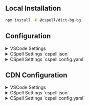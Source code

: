 ## Local Installation

```sh
npm install -D @cspell/dict-bg-bg
```

## Configuration

<details>
<summary>VSCode Settings</summary>

Add the following to your VSCode settings:

**`.vscode/settings.json`**

```jsonc
{
  "cSpell.import": ["@cspell/dict-bg-bg/cspell-ext.json"],
  "cSpell.language": "bg, bg-BG",
}
```

</details>

<details>
<summary>CSpell Settings `cspell.json`</summary>

**`cspell.json`**

```jsonc
{
  "import": ["@cspell/dict-bg-bg/cspell-ext.json"],
  "language": "bg, bg-BG",
}
```

</details>

<details>
<summary>CSpell Settings `cspell.config.yaml`</summary>

**`cspell.config.yaml`**

```yaml
import:
  - '@cspell/dict-bg-bg/cspell-ext.json'
language: bg, bg-BG
```

</details>

## CDN Configuration

<details>
<summary>VSCode Settings</summary>

Add the following to your VSCode settings:

**`.vscode/settings.json`**

```jsonc
{
  "cSpell.import": ["https://cdn.jsdelivr.net/npm/@cspell/dict-bg-bg@latest/cspell-ext.json/cspell-ext.json"],
  "cSpell.language": "bg, bg-BG",
}
```

</details>

<details>
<summary>CSpell Settings `cspell.json`</summary>

**`cspell.json`**

```jsonc
{
  "import": ["https://cdn.jsdelivr.net/npm/@cspell/dict-bg-bg@latest/cspell-ext.json/cspell-ext.json"],
  "language": "bg, bg-BG",
}
```

</details>

<details>
<summary>CSpell Settings `cspell.config.yaml`</summary>

**`cspell.config.yaml`**

```yaml
import:
  - https://cdn.jsdelivr.net/npm/@cspell/dict-bg-bg@latest/cspell-ext.json/cspell-ext.json
language: bg, bg-BG
```

</details>

